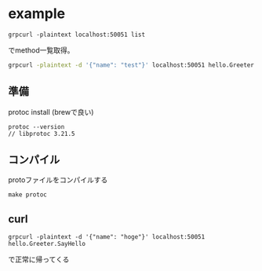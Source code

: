 # example
```shell
grpcurl -plaintext localhost:50051 list
```

でmethod一覧取得。

```sh
grpcurl -plaintext -d '{"name": "test"}' localhost:50051 hello.Greeter.SayHello
```

## 準備
protoc install (brewで良い)
```shell
protoc --version
// libprotoc 3.21.5
```

## コンパイル
protoファイルをコンパイルする
```shell
make protoc
```

## curl
```shell
grpcurl -plaintext -d '{"name": "hoge"}' localhost:50051 hello.Greeter.SayHello
```
で正常に帰ってくる